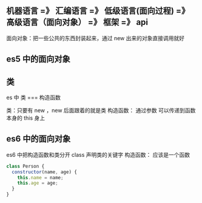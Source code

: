 ## 机器语言 =》 汇编语言 =》 低级语言(面向过程) =》 高级语言（面向对象） =》 框架 =》 api

面向对象：把一些公共的东西封装起来，通过 new 出来的对象直接调用就好

## es5 中的面向对象

## 类

es 中 类 === 构造函数

类：只要有 new ，new 后面跟着的就是类
构造函数： 通过参数 可以传递到函数本身的 this 身上

## es6 中的面向对象

es6 中把构造函数和类分开
class 声明类的关键字
构造函数： 应该是一个函数

```js
class Person {
  constructor(name, age) {
    this.name = name;
    this.age = age;
  }
}
```
